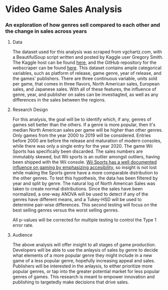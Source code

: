 # Video Game Sales Analysis

### An exploration of how genres sell compared to each other and the change in sales across years

1. Data 

	The dataset used for this analysis was scraped from vgchartz.com, with a BeautifulSoup script written and posted by Kaggle user Gregory Smith. The Kaggle host can be found [here](https://www.kaggle.com/gregorut/videogamesales), and the GitHub repository for the webscraper can be found [here](https://github.com/GregorUT/vgchartzScrape). This dataset contains ample categorical variables, such as platform of release, game genre, year of release, and the games' publishers. There are three continuous variable, units sold per game, that comes in three flavors, North American sales, European sales, and Japanese sales. With all of these features, the influence of genre, year, and publisher on sales can be investiagted, as well as any differences in the sales between the regions. 
	
2. Research Design
	
	For this analysis, the goal will be to identify which, if any, genres of games sell better than the others. If a genre is more popular, then it's median North American sales per game will be higher than other genres. Only games from the year 2000 to 2019 will be considered. Entries before 2000 are before the release and maturation of modern consoles, while there was only a single entry for the year 2020. The game Wii Sports has specifically been discarded. The sales numbers are immutably skewed, but Wii sports is an outlier amongst outliers, having been shipped with the Wii console. [Wii Sports has a well documented influence on gaming by emphasizing accesibility,](https://www.gamespot.com/articles/the-most-influential-games-of-the-21st-century-wii/1100-6466810/#:~:text=Like%20the%20Wii%2C%20it%20focused,the%20industry%20would%20approach%20accessibility.) so insight is not lost while making the Sports genre have a more comparable distribution to the other genres. To test this hypothesis, the data has been filtered by year and split by genre. The natural log of North American Sales was taken to create normal distributions. Since the sales have been normalized, a one-way ANOVA will be used to detect if any of the genres have different means, and a Tukey-HSD will be used to determine pair-wise differences. This second testing will focus on the best selling genres versus the worst selling genres.

	All p-values will be corrected for multiple testing to control the Type 1 error rate.
	
3. Audience
	
	The above analysis will offer insight to all stages of game production. Developers will be able to use the anlaysis of sales by genre to decide what elements of a more popular genre they might include in a new game of a less popular genre, hopefully increasing appeal and sales. Publishers will be interested in the anlaysis, to either prioritize more popular genres, or tap into the greater potential market for less popular genres of games. This research is meant to empower innovation and publishing to targetedly make decisions that drive sales.